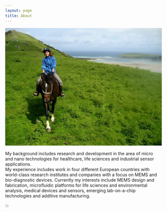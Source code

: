 ```yaml
---
layout: page
title: About
---
```


![horses.jpg](/public/assets/horses.jpg)

My background includes research and development in the area of micro and nano technologies for healthcare, life sciences and industrial sensor applications.   
My experience includes work in four different European countries with world-class research institutes and companies with a focus on MEMS and bio-diagnostic devices. Currently my interests include MEMS design and fabrication, microfluidic platforms for life sciences and environmental analysis, medical devices and sensors, emerging lab-on-a-chip technologies and additive manufacturing.

:boom:
